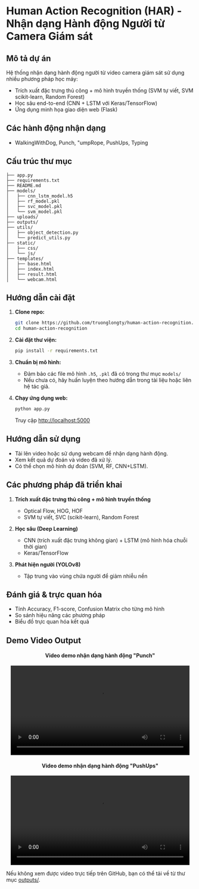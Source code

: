 # Human Action Recognition (HAR) - Nhận dạng Hành động Người từ Camera Giám sát

## Mô tả dự án

Hệ thống nhận dạng hành động người từ video camera giám sát sử dụng nhiều phương pháp học máy:
- Trích xuất đặc trưng thủ công + mô hình truyền thống (SVM tự viết, SVM scikit-learn, Random Forest)
- Học sâu end-to-end (CNN + LSTM với Keras/TensorFlow)
- Ứng dụng minh họa giao diện web (Flask)

## Các hành động nhận dạng
- WalkingWithDog, Punch, "umpRope, PushUps, Typing

## Cấu trúc thư mục

```
├── app.py
├── requirements.txt
├── README.md
├── models/
│   ├── cnn_lstm_model.h5
│   ├── rf_model.pkl
│   ├── svc_model.pkl
│   └── svm_model.pkl
├── uploads/
├── outputs/
├── utils/
│   ├── object_detection.py
│   └── predict_utils.py
├── static/
│   ├── css/
│   └── js/
├── templates/
│   ├── base.html
│   ├── index.html
│   ├── result.html
│   └── webcam.html
```

## Hướng dẫn cài đặt

1. **Clone repo:**
   ```sh
   git clone https://github.com/truonglongty/human-action-recognition.git
   cd human-action-recognition
   ```

2. **Cài đặt thư viện:**
   ```sh
   pip install -r requirements.txt
   ```

3. **Chuẩn bị mô hình:**
   - Đảm bảo các file mô hình `.h5`, `.pkl` đã có trong thư mục `models/`
   - Nếu chưa có, hãy huấn luyện theo hướng dẫn trong tài liệu hoặc liên hệ tác giả.

4. **Chạy ứng dụng web:**
   ```sh
   python app.py
   ```
   Truy cập [http://localhost:5000](http://localhost:5000)

## Hướng dẫn sử dụng

- Tải lên video hoặc sử dụng webcam để nhận dạng hành động.
- Xem kết quả dự đoán và video đã xử lý.
- Có thể chọn mô hình dự đoán (SVM, RF, CNN+LSTM).

## Các phương pháp đã triển khai

1. **Trích xuất đặc trưng thủ công + mô hình truyền thống**
   - Optical Flow, HOG, HOF
   - SVM tự viết, SVC (scikit-learn), Random Forest

2. **Học sâu (Deep Learning)**
   - CNN (trích xuất đặc trưng không gian) + LSTM (mô hình hóa chuỗi thời gian)
   - Keras/TensorFlow

3. **Phát hiện người (YOLOv8)**
   - Tập trung vào vùng chứa người để giảm nhiễu nền

## Đánh giá & trực quan hóa

- Tính Accuracy, F1-score, Confusion Matrix cho từng mô hình
- So sánh hiệu năng các phương pháp
- Biểu đồ trực quan hóa kết quả

## Demo Video Output

<div align="center">

<h4>Video demo nhận dạng hành động "Punch"</h4>
<video width="480" controls>
  <source src="outputs/output_punch1.mp4" type="video/mp4">
  Trình duyệt của bạn không hỗ trợ video.
</video>

<h4>Video demo nhận dạng hành động "PushUps"</h4>
<video width="480" controls>
  <source src="outputs/output_pushups1.mp4" type="video/mp4">
  Trình duyệt của bạn không hỗ trợ video.
</video>

</div>

Nếu không xem được video trực tiếp trên GitHub, bạn có thể tải về từ thư mục [outputs/](outputs/).
